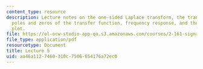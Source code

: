 ```yaml
---
content_type: resource
description: Lecture notes on the one-sided Laplace transform, the transfer function,
  poles and zeros of the transfer function, frequency response, and the pole-zero
  plot.
file: https://ol-ocw-studio-app-qa.s3.amazonaws.com/courses/2-161-signal-processing-continuous-and-discrete-fall-2008/aa46a1127460310c7506654176a72ec0_lecture_05.pdf
file_type: application/pdf
resourcetype: Document
title: Lecture 5
uid: aa46a112-7460-310c-7506-654176a72ec0
---
```


